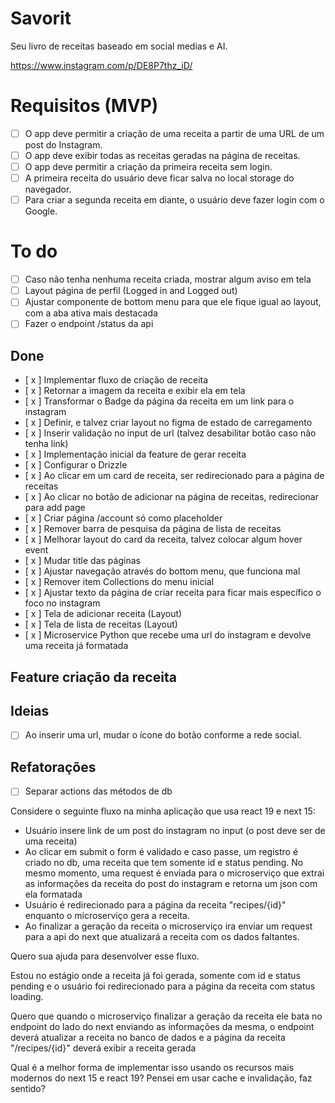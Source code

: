 # Savorit

Seu livro de receitas baseado em social medias e AI.

https://www.instagram.com/p/DE8P7thz_iD/

# Requisitos (MVP)

- [ ] O app deve permitir a criação de uma receita a partir de uma URL de um post do Instagram.
- [ ] O app deve exibir todas as receitas geradas na página de receitas.
- [ ] O app deve permitir a criação da primeira receita sem login.
- [ ] A primeira receita do usuário deve ficar salva no local storage do navegador.
- [ ] Para criar a segunda receita em diante, o usuário deve fazer login com o Google.

# To do

- [ ] Caso não tenha nenhuma receita criada, mostrar algum aviso em tela
- [ ] Layout página de perfil (Logged in and Logged out)
- [ ] Ajustar componente de bottom menu para que ele fique igual ao layout, com a aba ativa mais destacada
- [ ] Fazer o endpoint /status da api

## Done

- [ x ] Implementar fluxo de criação de receita
- [ x ] Retornar a imagem da receita e exibir ela em tela
- [ x ] Transformar o Badge da página da receita em um link para o instagram
- [ x ] Definir, e talvez criar layout no figma de estado de carregamento
- [ x ] Inserir validação no input de url (talvez desabilitar botão caso não tenha link)
- [ x ] Implementação inicial da feature de gerar receita
- [ x ] Configurar o Drizzle
- [ x ] Ao clicar em um card de receita, ser redirecionado para a página de receitas
- [ x ] Ao clicar no botão de adicionar na página de receitas, redirecionar para add page
- [ x ] Criar página /account só como placeholder
- [ x ] Remover barra de pesquisa da página de lista de receitas
- [ x ] Melhorar layout do card da receita, talvez colocar algum hover event
- [ x ] Mudar title das páginas
- [ x ] Ajustar navegação através do bottom menu, que funciona mal
- [ x ] Remover item Collections do menu inicial
- [ x ] Ajustar texto da página de criar receita para ficar mais específico o foco no instagram
- [ x ] Tela de adicionar receita (Layout)
- [ x ] Tela de lista de receitas (Layout)
- [ x ] Microservice Python que recebe uma url do instagram e devolve uma receita já formatada

## Feature criação da receita

## Ideias

- [ ] Ao inserir uma url, mudar o ícone do botão conforme a rede social.

## Refatorações

- [ ] Separar actions das métodos de db

Considere o seguinte fluxo na minha aplicação que usa react 19 e next 15:

- Usuário insere link de um post do instagram no input (o post deve ser de uma receita)
- Ao clicar em submit o form é validado e caso passe, um registro é criado no db, uma receita que tem somente id e status pending. No mesmo momento, uma request é enviada para o microserviço que extrai as informações da receita do post do instagram e retorna um json com ela formatada
- Usuário é redirecionado para a página da receita "recipes/{id}" enquanto o microserviço gera a receita.
- Ao finalizar a geração da receita o microserviço ira enviar um request para a api do next que atualizará a receita com os dados faltantes.

Quero sua ajuda para desenvolver esse fluxo.

Estou no estágio onde a receita já foi gerada, somente com id e status pending e o usuário foi redirecionado para a página da receita com status loading.

Quero que quando o microserviço finalizar a geração da receita ele bata no endpoint do lado do next enviando as informações da mesma, o endpoint deverá atualizar a receita no banco de dados e a página da receita "/recipes/{id}" deverá exibir a receita gerada

Qual é a melhor forma de implementar isso usando os recursos mais modernos do next 15 e react 19? Pensei em usar cache e invalidação, faz sentido?
